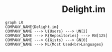 <h1 align="center">Delight.im</h1>

```mermaid
graph LR
COMPANY_NAME{Delight.im}
COMPANY_NAME ---> U{Users} ---> UN[2]
COMPANY_NAME ---> R{Repositories} ---> RN[125]
COMPANY_NAME ---> G{Gists} ---> GN[0]
COMPANY_NAME ---> ML{Most Used<br>Languages}
```
